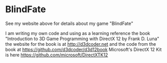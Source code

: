 # BlindFate

See my website above for details about my game "BlindFate"

I am writing my own code and using as a learning reference the book "Introduction to 3D Game Programming with DirectX 12 by Frank D. Luna" the website for the book is at http://d3dcoder.net and the code from the book at https://github.com/d3dcoder/d3d12book  Microsoft's DirectX 12 Kit is here https://github.com/microsoft/DirectXTK12
